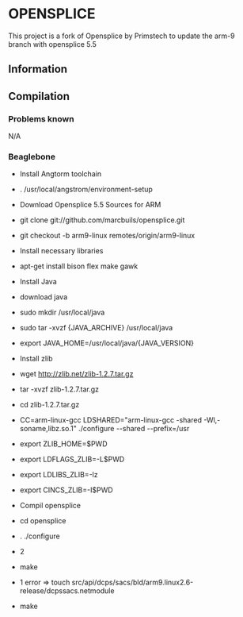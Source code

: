 # OPENSPLICE

This project is a fork of Opensplice by Primstech to update the arm-9 branch with opensplice 5.5

## Information

## Compilation

### Problems known
N/A

### Beaglebone
- Install Angtorm toolchain
 - . /usr/local/angstrom/environment-setup

- Download Opensplice 5.5 Sources for ARM
 - git clone git://github.com/marcbuils/opensplice.git
 - git checkout -b arm9-linux remotes/origin/arm9-linux

- Install necessary libraries
 - apt-get install bison flex make gawk

- Install Java
 - download java
 - sudo mkdir /usr/local/java
 - sudo tar -xvzf {JAVA_ARCHIVE} /usr/local/java
 - export JAVA_HOME=/usr/local/java/{JAVA_VERSION}

- Install zlib
 - wget http://zlib.net/zlib-1.2.7.tar.gz
 - tar -xvzf zlib-1.2.7.tar.gz
 - cd zlib-1.2.7.tar.gz
 - CC=arm-linux-gcc LDSHARED="arm-linux-gcc -shared -Wl,-soname,libz.so.1" ./configure --shared --prefix=/usr
 - export ZLIB_HOME=$PWD
 - export LDFLAGS_ZLIB=-L$PWD
 - export LDLIBS_ZLIB=-lz
 - export CINCS_ZLIB=-I$PWD

- Compil opensplice
 - cd opensplice
 - . ./configure
 - 2
 - make
 - 1 error => touch src/api/dcps/sacs/bld/arm9.linux2.6-release/dcpssacs.netmodule
 - make

